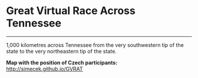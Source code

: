 # Great Virtual Race Across Tennessee

---

1,000 kilometres across Tennessee from the very southwestern tip of the state to the very northeastern tip of the state. 

**Map with the position of Czech participants:** http://simecek.github.io/GVRAT
